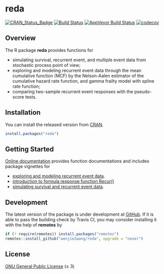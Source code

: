 # reda

[![CRAN_Status_Badge][r-pkg-badge]][cran-url]
[![Build Status][travis-master]][travis]
[![AppVeyor Build Status][appveyor-master]][appveyor]
[![codecov][codecov-master]][codecov]

## Overview

The R package **reda** provides functions for

- simulating survival, recurrent event, and multiple event data from stochastic
  process point of view;
- exploring and modeling recurrent event data through the mean cumulative
  function (MCF) by the Nelson-Aalen estimator of the cumulative hazard rate
  function, and gamma frailty model with spline rate function;
- comparing two-sample recurrent event responses with the pseudo-score tests.


## Installation

You can install the released version from [CRAN][cran-url].

```R
install.packages("reda")
```


## Getting Started

[Online documentation][homepage] provides function documentations and includes
package vignettes for
- [exploring and modeling recurrent event data][reda-intro].
- [introduction to formula response function Recur()][reda-Recur]
- [simulating survival and recurrent event data][reda-simulate].


## Development

The latest version of the package is under development at [GitHub][github-url].
If it is able to pass the building check by Travis CI, you may consider
installing it with the help of **remotes** by

```R
if (! require(remotes)) install.packages("remotes")
remotes::install_github("wenjie2wang/reda", upgrade = "never")
```


## License

[GNU General Public License][gpl] (≥ 3)


[r-pkg-badge]: https://www.r-pkg.org/badges/version/reda
[cranlog-badge]: https://cranlogs.r-pkg.org/badges/reda
[cran-url]: https://CRAN.R-project.org/package=reda
[travis]: https://travis-ci.org/wenjie2wang/reda
[travis-master]: https://travis-ci.org/wenjie2wang/reda.svg?branch=master
[appveyor]: https://ci.appveyor.com/project/wenjie2wang/reda
[appveyor-master]: https://ci.appveyor.com/api/projects/status/lul85310wb0ykj26/branch/master?svg=true
[github-url]: https://github.com/wenjie2wang/reda
[homepage]: https://wenjie-stat.me/reda/
[reda-intro]: https://wenjie-stat.me/reda/articles/reda-intro.html
[reda-Recur]: https://wenjie-stat.me/reda/articles/reda-Recur.html
[reda-simulate]: https://wenjie-stat.me/reda/articles/reda-simulate.html
[gpl]: https://www.gnu.org/licenses/
[codecov]: https://codecov.io/gh/wenjie2wang/reda
[codecov-master]: https://codecov.io/gh/wenjie2wang/reda/branch/master/graph/badge.svg
